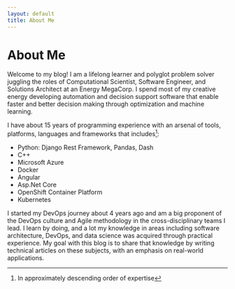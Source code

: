 ```yaml
---
layout: default
title: About Me
---
```

# About Me

Welcome to my blog! I am a lifelong learner and polyglot problem solver juggling the roles of Computational Scientist, Software Engineer, and Solutions Architect at an Energy MegaCorp. I spend most of my creative energy developing automation and decision support software that enable faster and better decision making through optimization and machine learning.

I have about 15 years of programming experience with an arsenal of tools, platforms, languages and frameworks that includes[^footnote]:

- Python: Django Rest Framework, Pandas, Dash
- C++
- Microsoft Azure
- Docker
- Angular
- Asp.Net Core
- OpenShift Container Platform
- Kubernetes

[^footnote]: In approximately descending order of expertise

I started my DevOps journey about 4 years ago and am a big proponent of the DevOps culture and Agile methodology in the cross-disciplinary teams I lead. I learn by doing, and a lot my knowledge in areas including software architecture, DevOps, and data science was acquired through practical experience. My goal with this blog is to share that knowledge by writing technical articles on these subjects, with an emphasis on real-world applications.